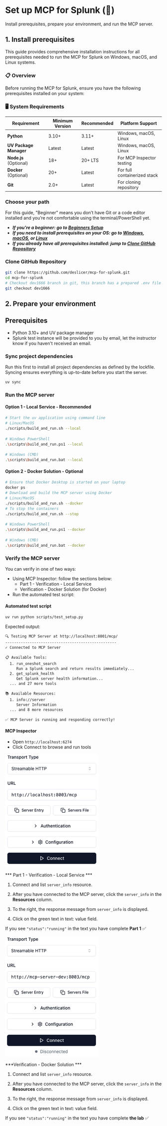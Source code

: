 
# Set up MCP for Splunk (🔧)

Install prerequisites, prepare your environment, and run the MCP server.

## 1. Install prerequisites

This guide provides comprehensive installation instructions for all prerequisites needed to run the MCP for Splunk on Windows, macOS, and Linux systems.

### 📋 Overview

Before running the MCP for Splunk, ensure you have the following prerequisites installed on your system:

### 🖥️ **System Requirements**

| Requirement | Minimum Version | Recommended | Platform Support |
|-------------|-----------------|-------------|------------------|
| **Python** | 3.10+ | 3.11+ | Windows, macOS, Linux |
| **UV Package Manager** | Latest | Latest | Windows, macOS, Linux |
| **Node.js** (Optional) | 18+ | 20+ LTS | For MCP Inspector testing |
| **Docker** (Optional) | 20+ | Latest | For full containerized stack |
| **Git** | 2.0+ | Latest | For cloning repository |

### Choose your path

For this guide, "Beginner" means you don’t have Git or a code editor installed and you’re not comfortable using the terminal/PowerShell yet.

- ***If you're a beginner: go to [Beginners Setup](docs/mcp/BEGINNERS_SETUP.md)***
- ***If you need to install prerequisites on your OS: go to [Windows](docs/mcp/WINDOWS_GUIDE.md), [macOS](docs/mcp/MACOS_GUIDE.md), or [Linux](docs/mcp/LINUX_GUIDE.md)***
- ***If you already have all prerequisites installed: jump to [Clone GitHub Repository](#clone-repo)***

<a id="clone-repo"></a>
### Clone GitHub Repository

```bash
git clone https://github.com/deslicer/mcp-for-splunk.git
cd mcp-for-splunk
# Checkout dev1666 branch in git, this branch has a prepared .env file for you.
git checkout dev1666
```

<a id="prepare-env"></a>
## 2. Prepare your environment

## Prerequisites

- Python 3.10+ and UV package manager
- Splunk test instance will be provided to you by email, let the instructor know if you haven't received an email.

### Sync project dependencies

Run this first to install all project dependencies as defined by the lockfile. Syncing ensures everything is up-to-date before you start the server.

```bash
uv sync
```

### Run the MCP server

#### Option 1 - Local Service - Recommended

```bash
# Start the uv application using command line
# Linux/MacOS
./scripts/build_and_run.sh --local

# Windows PowerShell
.\scripts\build_and_run.ps1 --local

# Windows (CMD)
.\scripts\build_and_run.bat --local
```

#### Option 2 - Docker Solution - Optional

```bash
# Ensure that Docker Desktop is started on your laptop
docker ps
# Download and build the MCP server using Docker
# Linux/MacOS
./scripts/build_and_run.sh --docker
# To stop the containers
./scripts/build_and_run.sh --stop

# Windows PowerShell
.\scripts\build_and_run.ps1 --docker

# Windows (CMD)
.\scripts\build_and_run.bat --docker
```

### Verify the MCP server

You can verify in one of two ways:

- Using MCP Inspector: follow the sections below:
  - Part 1 - Verification - Local Service
  - Verification - Docker Solution (for Docker)
- Run the automated test script:

#### Automated test script
```bash
uv run python scripts/test_setup.py
```

Expected output:

```text
🔍 Testing MCP Server at http://localhost:8001/mcp/
--------------------------------------------------
✓ Connected to MCP Server

📋 Available Tools:
  1. run_oneshot_search
     Run a Splunk search and return results immediately...
  2. get_splunk_health
     Get Splunk server health information...
  ... and 27 more tools

📚 Available Resources:
  1. info://server
     Server Information
  ... and 8 more resources

✅ MCP Server is running and responding correctly!
```

#### MCP Inspector

- Open `http://localhost:6274`
- Click Connect to browse and run tools

![MCP server connect](media/mcp_server_connect.png)

*** Part 1 - Verification - Local Service ***

1. Connect and list `server_info` resource.
2. After you have connected to the MCP server, click the
`server_info` in the **Resources** column.
3. To the right, the response message from `server_info` is displayed.

4. Click on the green text in text: value field.

If you see ```"status":"running"``` in the text you have complete **Part 1** ✅

![MCP server connect](media/mcp_server_connect_docker.png)

***Verification - Docker Solution ***

1. Connect and list `server_info` resource.
2. After you have connected to the MCP server, click the
`server_info` in the **Resources** column.
3. To the right, the response message from `server_info` is displayed.

4. Click on the green text in text: value field.

If you see ```"status":"running"``` in the text you have complete **the lab** ✅
